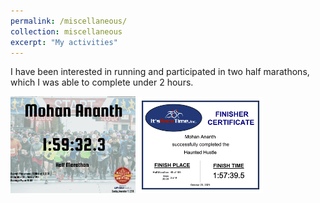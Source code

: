 ```yaml
---
permalink: /miscellaneous/
collection: miscellaneous
excerpt: "My activities"
---
```


I have been interested in running and participated in two half marathons, which I was able to complete under 2 hours.
<p float="left">
  <img src="/images/Madison_Marathon_2021.png" width="200" />
  <img src="/images/Haunted_Hustle_2021.png" width="200" /> 
</p>

